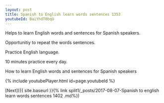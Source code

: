 ```yaml
---
layout: post
title: Spanish to English learn words sentences 1353 
youtubeId: BaiYhdT0bqU
---
```

 
 
Helps to learn English words and sentences for Spanish speakers.

Opportunitiy to repeat the words sentences. 

Practice English language. 
 
10 minutes practice every day. 
 
How to learn English words and sentences for Spanish speakers 
 
{% include youtubePlayer.html id=page.youtubeId %}
 
 
[Next]({{ site.baseurl }}{% link  split1/_posts/2017-08-07-Spanish to english learn words sentences 1402 .md%})
 
